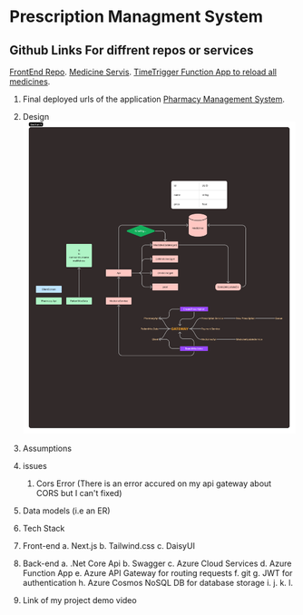 # Prescription Managment System
##  Github Links For diffrent repos or services
[FrontEnd Repo](https://github.com/krycnylmz/PharmacyManagementFrontEnd).
[Medicine Servis](https://github.com/krycnylmz/MedicineServiceWebApp).
[TimeTrigger Function App to reload all medicines](https://github.com/krycnylmz/ReloadAllMedicinesTimeFunctionApp).


1.  Final deployed urls of the application
[Pharmacy Management System](https://pharmacymanagementclient.azurewebsites.net/).

2. Design
       ![System Digram](/images/diagram.png)

3. Assumptions

4. issues

    1. Cors Error (There is an error accured on my api gateway about CORS but I can't fixed)

5. Data models (i.e an ER)
6. Tech Stack
7. Front-end
a. Next.js
b. Tailwind.css
c. DaisyUI
1. Back-end
a. .Net Core Api
b. Swagger
c. Azure Cloud Services
d. Azure Function App
e. Azure API Gateway for routing requests
f. git
g. JWT for authentication
h. Azure Cosmos NoSQL DB for database storage
i.
j.
k.
l.
1. Link of my project demo video